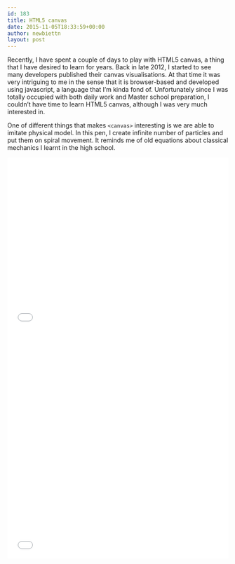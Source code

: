 ```yaml
---
id: 183
title: HTML5 canvas
date: 2015-11-05T18:33:59+00:00
author: newbiettn
layout: post
---
```

Recently, I have spent a couple of days to play with HTML5 canvas, a thing that I have desired to learn for years. Back in late 2012, I started to see many developers published their canvas visualisations. At that time it was very intriguing to me in the sense that it is browser-based and developed using javascript, a language that I&#8217;m kinda fond of. Unfortunately since I was totally occupied with both daily work and Master school preparation, I couldn&#8217;t have time to learn HTML5 canvas, although I was very much interested in.

One of different things that makes `<canvas>` interesting is we are able to imitate physical model. In this pen, I create infinite number of particles and put them on spiral movement. It reminds me of old equations about classical mechanics I learnt in the high school.

<iframe width="300" height="396" style="width: 100%;" scrolling="no" src="//codepen.io/newbiettn/embed/zvJdBy/?height=396&amp;theme-id=0&amp;default-tab=result" frameborder="no" allowtransparency="true" allowfullscreen="allowfullscreen">See the Pen <a href="http://codepen.io/newbiettn/pen/zvJdBy/">Spiral Particles</a> by newbiettn (<a href="http://codepen.io/newbiettn">@newbiettn</a>) on <a href="http://codepen.io">CodePen</a>.
</iframe>

<iframe width="300" height="520" style="width: 100%;" scrolling="no" src="//codepen.io/newbiettn/embed/RWqPBL/?height=520&amp;theme-id=0&amp;default-tab=result" frameborder="no" allowtransparency="true" allowfullscreen="allowfullscreen">See the Pen <a href="http://codepen.io/newbiettn/pen/RWqPBL/">Foggy tree</a> by newbiettn (<a href="http://codepen.io/newbiettn">@newbiettn</a>) on <a href="http://codepen.io">CodePen</a>.
</iframe>
